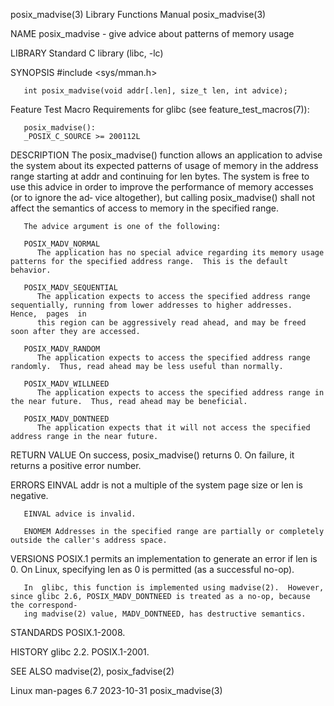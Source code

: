 posix_madvise(3)						   Library Functions Manual						      posix_madvise(3)

NAME
       posix_madvise - give advice about patterns of memory usage

LIBRARY
       Standard C library (libc, -lc)

SYNOPSIS
       #include <sys/mman.h>

       int posix_madvise(void addr[.len], size_t len, int advice);

   Feature Test Macro Requirements for glibc (see feature_test_macros(7)):

       posix_madvise():
	   _POSIX_C_SOURCE >= 200112L

DESCRIPTION
       The posix_madvise() function allows an application to advise the system about its expected patterns of usage of memory in the address range starting at
       addr  and continuing for len bytes.  The system is free to use this advice in order to improve the performance of memory accesses (or to ignore the ad‐
       vice altogether), but calling posix_madvise() shall not affect the semantics of access to memory in the specified range.

       The advice argument is one of the following:

       POSIX_MADV_NORMAL
	      The application has no special advice regarding its memory usage patterns for the specified address range.  This is the default behavior.

       POSIX_MADV_SEQUENTIAL
	      The application expects to access the specified address range sequentially, running from lower addresses to higher addresses.  Hence,  pages  in
	      this region can be aggressively read ahead, and may be freed soon after they are accessed.

       POSIX_MADV_RANDOM
	      The application expects to access the specified address range randomly.  Thus, read ahead may be less useful than normally.

       POSIX_MADV_WILLNEED
	      The application expects to access the specified address range in the near future.	 Thus, read ahead may be beneficial.

       POSIX_MADV_DONTNEED
	      The application expects that it will not access the specified address range in the near future.

RETURN VALUE
       On success, posix_madvise() returns 0.  On failure, it returns a positive error number.

ERRORS
       EINVAL addr is not a multiple of the system page size or len is negative.

       EINVAL advice is invalid.

       ENOMEM Addresses in the specified range are partially or completely outside the caller's address space.

VERSIONS
       POSIX.1 permits an implementation to generate an error if len is 0.  On Linux, specifying len as 0 is permitted (as a successful no-op).

       In  glibc, this function is implemented using madvise(2).  However, since glibc 2.6, POSIX_MADV_DONTNEED is treated as a no-op, because the correspond‐
       ing madvise(2) value, MADV_DONTNEED, has destructive semantics.

STANDARDS
       POSIX.1-2008.

HISTORY
       glibc 2.2.  POSIX.1-2001.

SEE ALSO
       madvise(2), posix_fadvise(2)

Linux man-pages 6.7							  2023-10-31							      posix_madvise(3)
